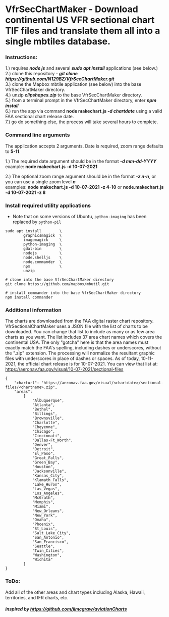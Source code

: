 # VfrSecChartMaker - Download continental US VFR sectional chart TIF files and translate them all into a single mbtiles database.  

### Instructions:   
1.) requires ***node js*** and several ***sudo apt install*** applications (see below.)  
2.) clone this repository - ***git clone https://github.com/N129BZ/VfrSecChartMaker.git***    
3.) clone the Mapbox mbtile application (see below) into the base VfrSecChartMaker directory.       
4.) unzip ***clipshapes.zip*** to the base VfrSecChartMaker directory.   
5.) from a terminal prompt in the VfrSecChartMaker directory, enter ***npm install***     
6.) run the app via command **node makechart.js *-d chartdate*** using a valid FAA sectional chart release date.        
7.) go do something else, the process will take several hours to complete.
     
### Command line arguments    
The application accepts 2 arguments. Date is required, zoom range defaults to **5-11**.     
        
1.) The required date argument should be in the format ***-d mm-dd-YYYY***            
        example: **node makechart.js -d 10-07-2021**        
            
2.) The optional zoom range argument should be in the format ***-z n-n***, or you can use a single zoom level ***n***                
        examples: **node makechart.js -d 10-07-2021 -z 4-10** or **node.makechart.js -d 10-07-2021 -z 8**     
                        
### Install required utility applications
* Note that on some versions of Ubuntu, ```python-imaging``` has been replaced by ```python-pil```
```
sudo apt install        \   
        graphicsmagick  \
        imagemagick     \
        python-imaging  \
        gdal-bin        \
        nodejs          \
        node.shelljs    \
        node.commander  \
        npm             \
        unzip
        
# clone into the base VfrSecChartMaker directory
git clone https://github.com/mapbox/mbutil.git

# install commander into the base VfrSecChartMaker directory
npm install commander

```
### Additional information       
The charts are downloaded from the FAA digital raster chart repository. VfrSectionalChartMaker uses a JSON file with the list of charts to be downloaded. You can change that list to include as many or as few area charts as you want. The list includes 37 area chart names which covers the continental USA. The only "gotcha" here is that the area names must exactly match the FAA's spelling, including dashes or underscores, without the ".zip" extension. The processing will normalize the resultant graphic files with underscores in place of dashes or spaces. As of today, 10-11-2021, the official chart release is for 10-07-2021.  You can view that list at: https://aeronav.faa.gov/visual/10-07-2021/sectional-files    
```
{
    "charturl": "https://aeronav.faa.gov/visual/<chartdate>/sectional-files/<chartname>.zip",
    "areas":
        [
            "Albuquerque",
            "Atlanta",
            "Bethel",
            "Billings",
            "Brownsville",
            "Charlotte",
            "Cheyenne",
            "Chicago",
            "Cincinnati",
            "Dallas-Ft_Worth",
            "Denver",
            "Detroit",
            "El_Paso",
            "Great_Falls",
            "Green_Bay",
            "Houston",
            "Jacksonville",
            "Kansas_City",
            "Klamath_Falls",
            "Lake_Huron",
            "Las_Vegas",
            "Los_Angeles",
            "McGrath",
            "Memphis",
            "Miami",
            "New_Orleans",
            "New_York",
            "Omaha", 
            "Phoenix",
            "St_Louis",
            "Salt_Lake_City",
            "San_Antonio",
            "San_Francisco",
            "Seattle",
            "Twin_Cities",
            "Washington",
            "Wichita"            
        ]
}
```

### ToDo:    
Add all of the other areas and chart types including Alaska, Hawaii, territories, and IFR charts, etc.    
     
      
#### ***inspired by https://github.com/jlmcgraw/aviationCharts*** 

